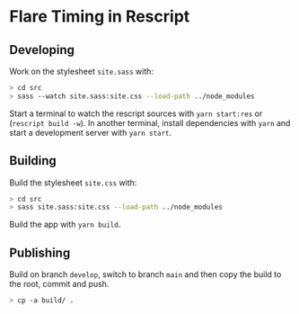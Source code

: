 # Flare Timing in Rescript

## Developing

Work on the stylesheet `site.sass` with:
```bash
> cd src
> sass --watch site.sass:site.css --load-path ../node_modules
```

Start a terminal to watch the rescript sources with `yarn start:res` or
(`rescript build -w`). In another terminal, install dependencies with `yarn` and
start a development server with `yarn start`.

## Building

Build the stylesheet `site.css` with:
```bash
> cd src
> sass site.sass:site.css --load-path ../node_modules
```

Build the app with `yarn build`.

## Publishing

Build on branch `develop`, switch to branch `main` and then copy the build to the root, commit and push.

```bash
> cp -a build/ .
```
